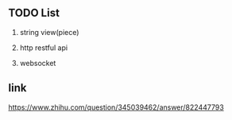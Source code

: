 ## TODO List 

1. string view(piece)

2. http restful api

3. websocket

## link 

https://www.zhihu.com/question/345039462/answer/822447793


